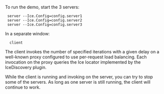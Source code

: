 To run the demo, start the 3 servers:

     server --Ice.Config=config.server1
     server --Ice.Config=config.server2
     server --Ice.Config=config.server3

In a separate window:

      client

The client invokes the number of specified iterations with a given
delay on a well-known proxy configured to use per-request load
balancing. Each invocation on the proxy queries the Ice locator
implemented by the IceDiscovery plugin.

While the client is running and invoking on the server, you can try to
stop some of the servers. As long as one server is still running, the
client will continue to work.

